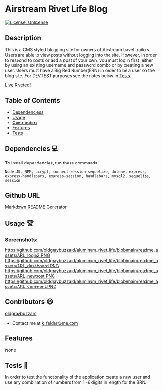 # Airstream Rivet Life Blog

[![License: Unlicense](https://img.shields.io/badge/license-Unlicense-blue.svg)](http://unlicense.org/)
  
## Description
This is a CMS styled blogging site for owners of Airstream travel trailers.. Users are able to view posts without logging into the site. However, in order to respond to posts or add a post of your own, you must log in first, either by using an existing username and password combo or by creating a new user. Users must have a Big Red Number(BRN) in order to be a user on the blog site. For DEVTEST purposes see the notes below in [Tests](#tests).

Live Riveted! 




## Table of Contents
* [Dependenciess](#dependencies)
* [Usage](#usage)
* [Contributors](#contributors)
* [Features](#features)
* [Tests](#tests)


## Dependencies 💻
To install dependencies, run these commands:
```
Node.JS, NPM, bcrypt, connect-session-sequelize, dotenv, express, express-handlebars, express-session, handlebars, mysql2, sequelize, session
```

## Github URL
[Markdown README Generator](https://github.com/oldgraybuzzard/aluminum_rivet_life.git)

## Usage 🏆
### Screenshots:
https://github.com/oldgraybuzzard/aluminum_rivet_life/blob/main/readme_assets/ARL_login2.PNG
https://github.com/oldgraybuzzard/aluminum_rivet_life/blob/main/readme_assets/ARL_dashboard.PNG
https://github.com/oldgraybuzzard/aluminum_rivet_life/blob/main/readme_assets/ARL_newpost.PNG
https://github.com/oldgraybuzzard/aluminum_rivet_life/blob/main/readme_assets/ARL_comment.PNG


## Contributors 😃
[oldgraybuzzard](https://github.com/oldgraybuzzard)
* Contact me at k_felder@me.com


## Features
None 

## Tests 🧪
In order to test the functionality of the application create a new user and use any combination of numbers from 1 -6 digits in length for the BRN. 
